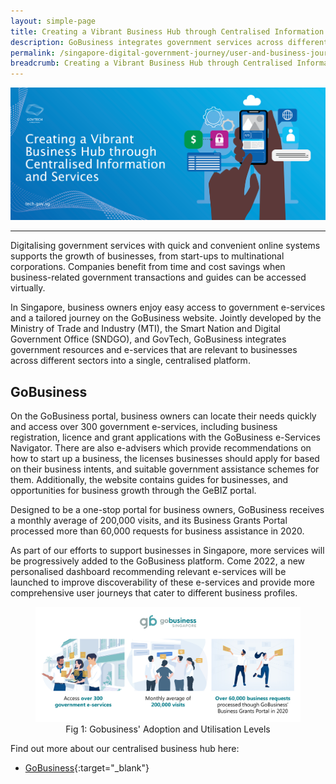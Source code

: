 ```yaml
---
layout: simple-page
title: Creating a Vibrant Business Hub through Centralised Information and Services
description: GoBusiness integrates government services across different sectors into a single, centralised platform for quick and convenient online transactions.
permalink: /singapore-digital-government-journey/user-and-business-journeys/creating-a-vibrant-business-hub-through-centralised-information-and-services
breadcrumb: Creating a Vibrant Business Hub through Centralised Information and Services
---
```


![Creating a Vibrant Business Hub through Centralised Information and Services](/images/digital-transformation/Creating_a_vibrant_bizhub_header_banner.png)

---

Digitalising government services with quick and convenient online systems supports the growth of businesses, from start-ups to multinational corporations. Companies benefit from time and cost savings when business-related government transactions and guides can be accessed virtually.

In Singapore, business owners enjoy easy access to government e-services and a tailored journey on the GoBusiness website. Jointly developed by the Ministry of Trade and Industry (MTI), the Smart Nation and Digital Government Office (SNDGO), and GovTech, GoBusiness integrates government resources and e-services that are relevant to businesses across different sectors into a single, centralised platform. 

## GoBusiness

On the GoBusiness portal, business owners can locate their needs quickly and access over 300 government e-services, including business registration, licence and grant applications with the GoBusiness e-Services Navigator. There are also e-advisers which provide recommendations on how to start up a business, the licenses businesses should apply for based on their business intents, and suitable government assistance schemes for them. Additionally, the website contains guides for businesses, and opportunities for business growth through the GeBIZ portal.  

Designed to be a one-stop portal for business owners, GoBusiness receives a monthly average of 200,000 visits, and its Business Grants Portal processed more than 60,000 requests for business assistance in 2020.

As part of our efforts to support businesses in Singapore, more services will be progressively added to the GoBusiness platform. Come 2022, a new personalised dashboard recommending relevant e-services will be launched to improve discoverability of these e-services and provide more comprehensive user journeys that cater to different business profiles.

<figure style="text-align: center">
  <img
    src="/images/digital-transformation/Fig 1 Gobusiness' adoption and utilisation levels.png" 
    alt="Fig 1: Gobusiness' Adoption and Utilisation Levels.png"
  />
  <figcaption>Fig 1: Gobusiness' Adoption and Utilisation Levels</figcaption>
</figure>

Find out more about our centralised business hub here:
*	[GoBusiness](https://www.developer.tech.gov.sg/products/categories/platform/gobusiness/overview.html){:target="_blank"}

